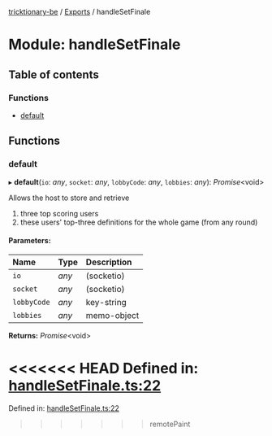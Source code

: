 [tricktionary-be](../README.md) / [Exports](../modules.md) / handleSetFinale

# Module: handleSetFinale

## Table of contents

### Functions

- [default](handlesetfinale.md#default)

## Functions

### default

▸ **default**(`io`: *any*, `socket`: *any*, `lobbyCode`: *any*, `lobbies`: *any*): *Promise*<void\>

Allows the host to store and retrieve

1) three top scoring users
2) these users' top-three definitions for the whole game (from any round)

#### Parameters:

Name | Type | Description |
:------ | :------ | :------ |
`io` | *any* | (socketio)   |
`socket` | *any* | (socketio)   |
`lobbyCode` | *any* | key-string   |
`lobbies` | *any* | memo-object    |

**Returns:** *Promise*<void\>

<<<<<<< HEAD
Defined in: [handleSetFinale.ts:22](https://github.com/story-squad/tricktionary-be/blob/e2df648/src/sockets/handleSetFinale.ts#L22)
=======
Defined in: [handleSetFinale.ts:22](https://github.com/story-squad/tricktionary-be/blob/50f8f84/src/sockets/handleSetFinale.ts#L22)
>>>>>>> remotePaint
